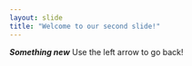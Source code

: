 ```yaml
---
layout: slide
title: "Welcome to our second slide!"
---
```

***Something new***
Use the left arrow to go back!
